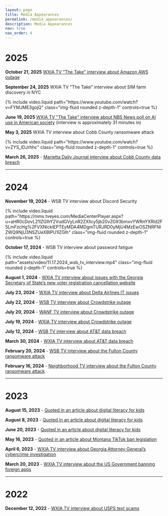 ```yaml
---
layout: page
title: Media Appearances
permalink: /media_appearances/
description: Media Appearances
nav: true
nav_order: 4
---
```


# 2025

**October 21, 2025** [WXIA TV "The Take" interview about Amazon AWS outage](https://www.11alive.com/video/news/11alive-news-the-take-amazon-tech-outage-inside-what-happened-102125/85-ce19e005-2d40-4ab3-aaa0-dd550ed8296f)

**September 24, 2025** WXIA TV "The Take" interview about SIM farm discovery in NYC
<div class="col-sm mt-3 mt-md-0">
        {% include video.liquid path="https://www.youtube.com/watch?v=FYMJME3gojQ" class="img-fluid rounded z-depth-1" controls=true %}
</div>

**June 19, 2025** [WXIA TV "The Take" interview about NBS News poll on AI use in American society](https://www.11alive.com/video/entertainment/television/programs/the-take/11alive-news-the-take/85-65d85ba9-8605-461b-ae84-f9ed6d46dece) (interview is approximately 31 minutes in)

**May 3, 2025** WXIA TV interview about Cobb County ransomware attack 
<div class="col-sm mt-3 mt-md-0">
        {% include video.liquid path="https://www.youtube.com/watch?v=ZYS_lDJrhhc" class="img-fluid rounded z-depth-1" controls=true %}
</div>

**March 26, 2025** - [Marietta Daily Journal interview about Cobb County data breach](https://www.newsbreak.com/marietta-daily-journal-561232/3872902771442-update-cobb-officials-still-looking-to-see-if-data-compromised-in-server-breach)

---

# 2024

**November 19, 2024** - WSB TV interview about Discord Security
<div class="col-sm mt-3 mt-md-0">
        {% include video.liquid path="https://mms.tveyes.com/MediaCenterPlayer.aspx?u=aHR0cDovL21lZGlhY2VudGVyLnR2ZXllcy5jb20vZG93bmxvYWRnYXRld2F5LmFzcHg%2FVXNlcklEPTEyMDA4MDgmTURJRD0yMjU4MzEwOSZNRFNlZWQ9NjU3NSZUeXBlPU1lZGlh" class="img-fluid rounded z-depth-1" controls=true %}
    </div>

**October 17, 2024** - WSB TV interview about password fatigue
<div class="col-sm mt-3 mt-md-0">
        {% include video.liquid path="assets/video/11.17.2024_wsb_tv_interview.mp4" class="img-fluid rounded z-depth-1" controls=true %}
</div>

**August 1, 2024** - [WXIA TV interview about issues with the Georgia Secretary of State’s new voter registration cancellation website](https://www.11alive.com/video/news/politics/85-57d76a98-bbdb-4600-af86-191af836b91b)

**July 23, 2024** - [WXIA TV interview about Delta Airlines IT issues](https://www.11alive.com/article/travel/delta-pilot-cyber-security-expert-respond-ongoing-delta-issues-following-global-cyber-outage/85-f13ef356-c4d1-44e9-b961-a937c9c42454)

**July 22, 2024** - [WSB TV interview about Crowdstrike outage](https://mms.tveyes.com/MediaCenterPlayer.aspx?u=aHR0cDovL21lZGlhY2VudGVyLnR2ZXllcy5jb20vZG93bmxvYWRnYXRld2F5LmFzcHg%2FVXNlcklEPTExMjkzODQmTURJRD0yMTg5NDUwMSZNRFNlZWQ9ODI1MyZUeXBlPU1lZGlh)

**July 20, 2024** - [WANF TV interview about Crowdstrike outage](https://www.atlantanewsfirst.com/2024/07/20/it-will-happen-again-information-security-expert-says-it-could-take-companies-weeks-recover-crowdstrike-outage/)

**July 19, 2024** - [WXIA TV interview about Crowdstrike outage](https://www.11alive.com/video/news/local/explanation-for-why-cyber-outage-happened-across-america/85-eea664a0-4602-4b67-8298-5bc0ef294675)

**July 12, 2024** - [WSB TV interview about AT&T data breach](https://www.wsbtv.com/news/local/atlanta/millions-att-customers-exposed-data-breach-cyber-expert-talks-security-privacy/CPQBZKTZXRETXFSDHIH222OD3E/)

**March 30, 2024** - [WXIA TV interview about AT&T data breach](https://www.11alive.com/article/tech/att-data-breach-impacts-millions-account-holders-dark-web/85-184feb31-e742-4435-8dd0-2e82d23ef4d3)

**February 20, 2024** - [WSB TV interview about the Fulton County ransomware attack](https://mms.tveyes.com/MediaCenterPlayer.aspx?u=aHR0cDovL21lZGlhY2VudGVyLnR2ZXllcy5jb20vZG93bmxvYWRnYXRld2F5LmFzcHg%2FVXNlcklEPTExMjkzODQmTURJRD0yMTA1NTYwNSZNRFNlZWQ9MzgzNSZUeXBlPU1lZGlh)

**February 16, 2024** - [Neighborhood TV interview about the Fulton County ransomware attack](https://www.neighborhoodtv.com/vod/fulton-county-cyber-security-02-19-2024-atlanta.html)

---

# 2023

**August 15, 2023** - [Quoted in an article about digital literacy for kids](https://conduitstreet.mdcounties.org/2023/08/09/florida-california-and-others-take-action-on-mandated-social-media-literacy-for-youth/)

**August 8, 2023** - [Quoted in an article about digital literacy for kids](https://www.route-fifty.com/digital-government/2023/08/more-states-look-boost-kids-social-media-literacy/389195/)

**June 20, 2023** - [Quoted in an article about digital literacy for kids](https://www.route-fifty.com/digital-government/2023/06/digital-literacy-not-bans-should-shape-social-media-guardrails/387985/)

**May 16, 2023** - [Quoted in an article about Montana TikTok ban legislation](https://www.route-fifty.com/cybersecurity/2023/05/enforcement-questions-dog-states-proposed-tiktok-ban/386423/)

**April 6, 2023** - [WXIA TV interview about Georgia Attorney General’s cybercrime investigation](https://www.11alive.com/article/news/crime/georgia-investigations-cybercriminals/85-7e334478-55fb-4578-8918-9d01b812a8fe)

**March 20, 2023** - [WXIA TV interview about the US Government banning foreign apps](https://www.11alive.com/article/news/verify/us-ban-oreign-app/85-3939f49a-c9a8-4bd0-8ebc-6ea54e46e163)

---

# 2022

**December 12, 2022** - [WXIA TV interview about USPS text scams](https://www.11alive.com/article/news/verify/us-ban-oreign-app/85-3939f49a-c9a8-4bd0-8ebc-6ea54e46e163)